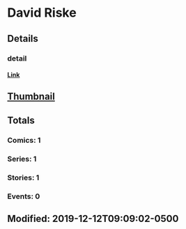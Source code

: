# David  Riske 
## Details
### detail
#### [Link](http://marvel.com/comics/creators/13975/david_riske?utm_campaign=apiRef&utm_source=225578a89fc76f3d20fbffda5d17a88d)
## [Thumbnail](http://i.annihil.us/u/prod/marvel/i/mg/b/40/image_not_available.jpg)
## Totals
### Comics: 1
### Series: 1
### Stories: 1
### Events: 0
## Modified: 2019-12-12T09:09:02-0500